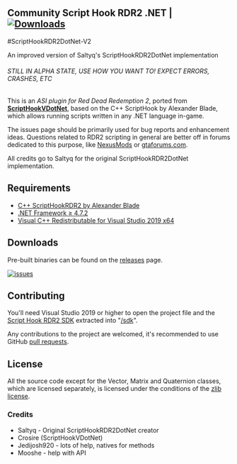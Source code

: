 ## Community Script Hook RDR2 .NET | [![Downloads](https://raster.shields.io/github/downloads/Saltyq/ScriptHookRDR2DotNet/total.svg?style=for-the-badge)](https://github.com/Saltyq/ScriptHookRDR2DotNet/releases)

#ScriptHookRDR2DotNet-V2

An improved version of Saltyq's ScriptHookRDR2DotNet implementation

###### STILL IN ALPHA STATE, USE HOW YOU WANT TO! EXPECT ERRORS, CRASHES, ETC

This is an *ASI plugin for Red Dead Redemption 2*, ported from [**ScriptHookVDotNet**](https://github.com/crosire/scripthookvdotnet/), based on the C++ ScriptHook by Alexander Blade, which allows running scripts written in any .NET language in-game.

The issues page should be primarily used for bug reports and enhancement ideas. Questions related to RDR2 scripting in general are better off in forums dedicated to this purpose, like [NexusMods](https://www.nexusmods.com/reddeadredemption2) or [gtaforums.com](https://gtaforums.com/forum/459-modding/).

All credits go to Saltyq for the original ScriptHookRDR2DotNet implementation.

## Requirements

* [C++ ScriptHookRDR2 by Alexander Blade](http://www.dev-c.com/rdr2/scripthookrdr2/)
* [.NET Framework ≥ 4.7.2](https://dotnet.microsoft.com/download/dotnet-framework/net48)
* [Visual C++ Redistributable for Visual Studio 2019 x64](https://support.microsoft.com/en-us/help/2977003/the-latest-supported-visual-c-downloads)

## Downloads

Pre-built binaries can be found on the [releases](https://github.com/halen84/scripthookrdr2dotnet/releases) page.

[![issues](https://img.shields.io/github/issues/Halen84/ScriptHookRDR2DotNet?color=informational&style=for-the-badge)](https://github.com/Halen84/ScriptHookRDR2DotNet-V2)

## Contributing

You'll need Visual Studio 2019 or higher to open the project file and the [Script Hook RDR2 SDK](http://dev-c.com/rdr2/scripthookrdr2/) extracted into "[/sdk](/sdk)".

Any contributions to the project are welcomed, it's recommended to use GitHub [pull requests](https://help.github.com/articles/using-pull-requests/).

## License

All the source code except for the Vector, Matrix and Quaternion classes, which are licensed separately, is licensed under the conditions of the [zlib license](LICENSE.txt).

### Credits
* Saltyq - Original ScriptHookRDR2DotNet creator
* Crosire (ScriptHookVDotNet)
* Jedijosh920 - lots of help, natives for methods
* Mooshe - help with API
